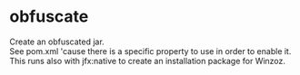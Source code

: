# obfuscate

Create an obfuscated jar.  
See pom.xml 'cause there is a specific property to use in order to enable it.  
This runs also with jfx:native to create an installation package for Winzoz.

